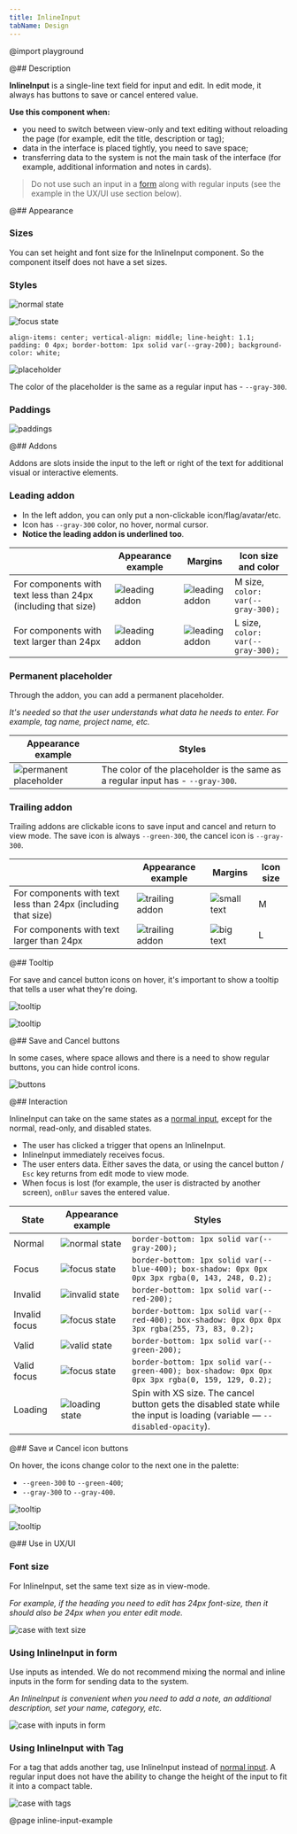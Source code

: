 ```yaml
---
title: InlineInput
tabName: Design
---
```


@import playground

@## Description

**InlineInput** is a single-line text field for input and edit. In edit mode, it always has buttons to save or cancel entered value.

**Use this component when:**

- you need to switch between view-only and text editing without reloading the page (for example, edit the title, description or tag);
- data in the interface is placed tightly, you need to save space;
- transferring data to the system is not the main task of the interface (for example, additional information and notes in cards).

> Do not use such an input in a [form](/components/form/) along with regular inputs (see the example in the UX/UI use section below).

@## Appearance

### Sizes

You can set height and font size for the InlineInput component. So the component itself does not have a set sizes.

### Styles

![normal state](static/normal.png)

![focus state](static/focus.png)

`align-items: center; vertical-align: middle; line-height: 1.1; padding: 0 4px; border-bottom: 1px solid var(--gray-200); background-color: white;`

![placeholder](static/normal-placeholder.png)

The color of the placeholder is the same as a regular input has - `--gray-300`.

### Paddings

![paddings](static/paddings.png)

@## Addons

Addons are slots inside the input to the left or right of the text for additional visual or interactive elements.

### Leading addon

- In the left addon, you can only put a non-clickable icon/flag/avatar/etc.
- Icon has `--gray-300` color, no hover, normal cursor.
- **Notice the leading addon is underlined too**.

|                                                               | Appearance example                               | Margins                                                | Icon size and color               |
| ------------------------------------------------------------- | ------------------------------------------------ | ------------------------------------------------------ | --------------------------------- |
| For components with text less than 24px (including that size) | ![leading addon](static/leading-addon-focus.png) | ![leading addon](static/leading-addon-margins.png)     | M size, `color: var(--gray-300);` |
| For components with text larger than 24px                     | ![leading addon](static/leading-addon-big.png)   | ![leading addon](static/leading-addon-big-margins.png) | L size, `color: var(--gray-300);` |

### Permanent placeholder

Through the addon, you can add a permanent placeholder.

_It's needed so that the user understands what data he needs to enter. For example, tag name, project name, etc._

| Appearance example                                         | Styles                                                                          |
| ---------------------------------------------------------- | ------------------------------------------------------------------------------- |
| ![permanent placeholder](static/permanent-placeholder.png) | The color of the placeholder is the same as a regular input has - `--gray-300`. |

### Trailing addon

Trailing addons are clickable icons to save input and cancel and return to view mode.
The save icon is always `--green-300`, the cancel icon is `--gray-300`.

|                                                               | Appearance example                                       | Margins                              | Icon size |
| ------------------------------------------------------------- | -------------------------------------------------------- | ------------------------------------ | --------- |
| For components with text less than 24px (including that size) | ![trailing addon](static/trailing-addon-margins.png)     | ![small text](static/small-text.png) | M         |
| For components with text larger than 24px                     | ![trailing addon](static/trailing-addon-big-margins.png) | ![big text](static/big-text.png)     | L         |

@## Tooltip

For save and cancel button icons on hover, it's important to show a tooltip that tells a user what they're doing.

![tooltip](static/tooltip2.png)

![tooltip](static/tooltip1.png)

@## Save and Cancel buttons

In some cases, where space allows and there is a need to show regular buttons, you can hide control icons.

![buttons](static/buttons.png)

@## Interaction

InlineInput can take on the same states as a [normal input](/components/input/), except for the normal, read-only, and disabled states.

- The user has clicked a trigger that opens an InlineInput.
- InlineInput immediately receives focus.
- The user enters data. Either saves the data, or using the cancel button / `Esc` key returns from edit mode to view mode.
- When focus is lost (for example, the user is distracted by another screen), `onBlur` saves the entered value.

| State         | Appearance example                       | Styles                                                                                                                     |
| ------------- | ---------------------------------------- | -------------------------------------------------------------------------------------------------------------------------- |
| Normal        | ![normal state](static/normal.png)       | `border-bottom: 1px solid var(--gray-200);`                                                                                |
| Focus         | ![focus state](static/focus.png)         | `border-bottom: 1px solid var(--blue-400); box-shadow: 0px 0px 0px 3px rgba(0, 143, 248, 0.2);`                            |
| Invalid       | ![invalid state](static/invalid.png)     | `border-bottom: 1px solid var(--red-200);`                                                                                 |
| Invalid focus | ![focus state](static/invalid-focus.png) | `border-bottom: 1px solid var(--red-400); box-shadow: 0px 0px 0px 3px rgba(255, 73, 83, 0.2);`                             |
| Valid         | ![valid state](static/valid.png)         | `border-bottom: 1px solid var(--green-200);`                                                                               |
| Valid focus   | ![focus state](static/valid-focus.png)   | `border-bottom: 1px solid var(--green-400); box-shadow: 0px 0px 0px 3px rgba(0, 159, 129, 0.2);`                           |
| Loading       | ![loading state](static/loading.png)     | Spin with XS size. The cancel button gets the disabled state while the input is loading (variable — `--disabled-opacity`). |

@## Save и Cancel icon buttons

On hover, the icons change color to the next one in the palette:

- `--green-300` to `--green-400`;
- `--gray-300` to `--gray-400`.

![tooltip](static/tooltip2.png)

![tooltip](static/tooltip1.png)

@## Use in UX/UI

### Font size

For InlineInput, set the same text size as in view-mode.

_For example, if the heading you need to edit has 24px font-size, then it should also be 24px when you enter edit mode._

![case with text size](static/inline-size-yes-no.png)

### Using InlineInput in form

Use inputs as intended. We do not recommend mixing the normal and inline inputs in the form for sending data to the system.

_An InlineInput is convenient when you need to add a note, an additional description, set your name, category, etc._

![case with inputs in form](static/inline-yes-no.png)

### Using InlineInput with Tag

For a tag that adds another tag, use InlineInput instead of [normal input](/components/input/). A regular input does not have the ability to change the height of the input to fit it into a compact table.

![case with tags](static/inline-tag-yes-no.png)

@page inline-input-example
